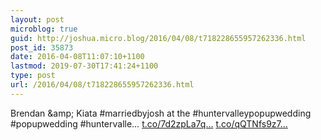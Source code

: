 ```yaml
---
layout: post
microblog: true
guid: http://joshua.micro.blog/2016/04/08/t718228655957262336.html
post_id: 35873
date: 2016-04-08T11:07:10+1100
lastmod: 2019-07-30T17:41:24+1100
type: post
url: /2016/04/08/t718228655957262336.html
---
```

Brendan &amp;amp; Kiata #marriedbyjosh at the #huntervalleypopupwedding #popupwedding #huntervalle… [t.co/7d2zpLa7q...](https://t.co/7d2zpLa7qq) [t.co/qQTNfs9z7...](https://t.co/qQTNfs9z7G)
